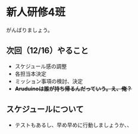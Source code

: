 # 新人研修4班

がんばりましょう。

## 次回（12/16）やること
* スケジュール感の調整
* 各担当本決定
* ミッション事項の検討、決定
* ~~**Aruduinoは誰が持ち帰るんだっていう。え、俺？**~~

## スケジュールについて
* テストもあるし、早め早めに行動しましょうか、、
